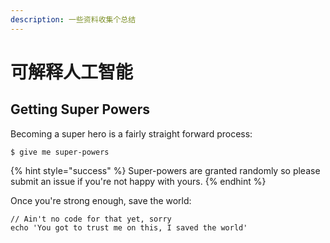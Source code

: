 ```yaml
---
description: 一些资料收集个总结
---
```


# 可解释人工智能

## Getting Super Powers

Becoming a super hero is a fairly straight forward process:

```
$ give me super-powers
```

{% hint style="success" %}
 Super-powers are granted randomly so please submit an issue if you're not happy with yours.
{% endhint %}

Once you're strong enough, save the world:

```
// Ain't no code for that yet, sorry
echo 'You got to trust me on this, I saved the world'
```



